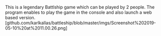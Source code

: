This is a legendary Battlship game which can be played by 2 people. The program enables to play the game in the console and also launch a web based version. 
[github.com/karlkallas/battleship/blob/master/imgs/Screenshot%202019-05-10%20at%2011.00.26.png]
